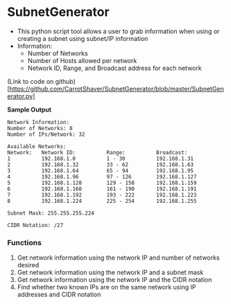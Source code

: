 # SubnetGenerator
- This python script tool allows a user to grab information when using or creating a subnet using subnet/IP information
- Information:
    - Number of Networks
    - Number of Hosts allowed per network
    - Network ID, Range, and Broadcast address for each network


(Link to code on github)[https://github.com/CarrotShaver/SubnetGenerator/blob/master/SubnetGenerator.py]

**Sample Output**
```
Network Information:
Number of Networks: 8
Number of IPs/Network: 32

Available Networks:
Network:   Network ID:          Range:          Broadcast:
1          192.168.1.0          1 - 30          192.168.1.31
2          192.168.1.32         33 - 62         192.168.1.63
3          192.168.1.64         65 - 94         192.168.1.95
4          192.168.1.96         97 - 126        192.168.1.127
5          192.168.1.128        129 - 158       192.168.1.159
6          192.168.1.160        161 - 190       192.168.1.191
7          192.168.1.192        193 - 222       192.168.1.223
8          192.168.1.224        225 - 254       192.168.1.255

Subnet Mask: 255.255.255.224

CIDR Notation: /27
```

### Functions
1. Get network information using the network IP and number of networks desired
2. Get network information using the network IP and a subnet mask
3. Get network information using the network IP and the CIDR notation
4. Find whether two known IPs are on the same network using IP addresses and CIDR notation